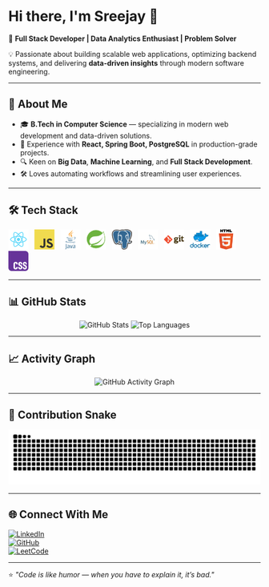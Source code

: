 # Hi there, I'm Sreejay 👋  

🚀 **Full Stack Developer | Data Analytics Enthusiast | Problem Solver**  

💡 Passionate about building scalable web applications, optimizing backend systems, and delivering **data-driven insights** through modern software engineering.  

---

## 📌 About Me  
- 🎓 **B.Tech in Computer Science** — specializing in modern web development and data-driven solutions.  
- 💼 Experience with **React, Spring Boot, PostgreSQL** in production-grade projects.  
- 🔍 Keen on **Big Data**, **Machine Learning**, and **Full Stack Development**.  
- 🛠 Loves automating workflows and streamlining user experiences.  

---

## 🛠 Tech Stack  

<p align="left">
  <img height="40" src="https://raw.githubusercontent.com/github/explore/master/topics/react/react.png">&nbsp;&nbsp;
  <img height="40" src="https://raw.githubusercontent.com/github/explore/master/topics/javascript/javascript.png">&nbsp;&nbsp;
  <img height="40" src="https://raw.githubusercontent.com/github/explore/master/topics/java/java.png">&nbsp;&nbsp;
  <img height="40" src="https://raw.githubusercontent.com/github/explore/master/topics/spring-boot/spring-boot.png">&nbsp;&nbsp;
  <img height="40" src="https://raw.githubusercontent.com/github/explore/master/topics/postgresql/postgresql.png">&nbsp;&nbsp;
  <img height="40" src="https://raw.githubusercontent.com/github/explore/master/topics/mysql/mysql.png">&nbsp;&nbsp;
  <img height="40" src="https://raw.githubusercontent.com/github/explore/master/topics/git/git.png">&nbsp;&nbsp;
  <img height="40" src="https://raw.githubusercontent.com/github/explore/master/topics/docker/docker.png">&nbsp;&nbsp;
  <img height="40" src="https://raw.githubusercontent.com/github/explore/master/topics/html/html.png">&nbsp;&nbsp;
  <img height="40" src="https://raw.githubusercontent.com/github/explore/master/topics/css/css.png">
</p>

---

## 📊 GitHub Stats  

<p align="center">
  <img src="https://github-readme-stats.vercel.app/api?username=Sreejay1804&show_icons=true&theme=radical" alt="GitHub Stats" height="165"/>
  <img src="https://github-readme-stats.vercel.app/api/top-langs/?username=Sreejay1804&layout=compact&theme=radical" alt="Top Languages" height="165"/>
</p>  

---

## 📈 Activity Graph  
<p align="center">
  <img src="https://github-readme-activity-graph.vercel.app/graph?username=Sreejay1804&theme=react-dark&hide_border=true" alt="GitHub Activity Graph" />
</p>  


---
## 🐍 Contribution Snake  

<picture>
  <source media="(prefers-color-scheme: dark)" srcset="https://raw.githubusercontent.com/Sreejay1804/Sreejay1804/output/github-snake-dark.svg" />
  <source media="(prefers-color-scheme: light)" srcset="https://raw.githubusercontent.com/Sreejay1804/Sreejay1804/output/github-snake.svg" />
  <img alt="Contribution Snake" src="https://raw.githubusercontent.com/Sreejay1804/Sreejay1804/output/github-snake.svg" />
</picture>

---

## 🌐 Connect With Me  

[![LinkedIn](https://img.shields.io/badge/LinkedIn-0077B5?style=for-the-badge&logo=linkedin&logoColor=white)](https://www.linkedin.com/in/sreejayv/)  
[![GitHub](https://img.shields.io/badge/GitHub-000000?style=for-the-badge&logo=github&logoColor=white)](https://github.com/Sreejay1804)  
[![LeetCode](https://img.shields.io/badge/LeetCode-FFA116?style=for-the-badge&logo=leetcode&logoColor=white)](https://leetcode.com/Sreejay1804/)


---

⭐ *"Code is like humor — when you have to explain it, it’s bad."*  
